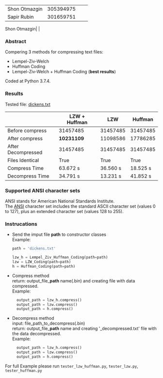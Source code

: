 |   |  |   |   |
|---|---|---|---|
| Shon Otmazgin  |  305394975 |
| Sapir Rubin  |  301659751 |

Shon Otmazgin| |  
 

### Abstract
Compering 3 methods for compressing text files:
- Lempel-Ziv-Welch
- Huffman Coding
- Lempel-Ziv-Welch + Huffman Coding (**best results**)

Coded at Python 3.7.4.

### Results
Tested file: [dickens.txt](https://github.com/kzjeef/algs4/blob/master/burrows-wheelers/testfile/dickens.txt)  

|   | LZW + Huffman | LZW  |  Huffman |
|---|---|---|---|
| Before compress  |  31457485 |  31457485 |  31457485 |
| After compress  | **10231109**  |  11098586 | 17786285  |
| After Decompressed |  31457485 |  31457485 |  31457485 |
| Files Identical |  True |  True |  True |
| Compress Time |  63.672 s |  36.560 s |  18.525 s |
| Decompress Time |  34.791 s |  13.231 s | 41.852 s  |

### Supported ANSI character sets
ANSI stands for American National Standards Institute.  
The [ANSI](http://ascii-table.com/ansi-codes.php) character set includes the standard ASCII character set (values 0 to 127), plus an extended character set (values 128 to 255).

### Instrucations
- Send the imput file **path** to constructor classes  
    Example:
    ```python
    path = 'dickens.txt'
    
    lzw_h = Lempel_Ziv_Huffman_Coding(path=path)
    lzw = LZW_Coding(path=path)
    h = Huffman_Coding(path=path)
    ```
- Compress method  
  return: output_file_**path** name(.bin) and creating file with data compressed.  
  Example:
  ```python
    output_path = lzw_h.compress()
    output_path = lzw.compress()
    output_path = h.compress()
    ```
- Decompress method  
  input: file_path_to_decompress(.bin)  
  return: output_file_**path** name and creating '_decompressed.txt' file with the data decompressed.  
  Example:
  ```python
    output_path = lzw_h.compress()
    output_path = lzw.compress()
    output_path = h.compress()
    ```
  
 For full Example please run ```tester_lzw_huffman.py```, ```tester_lzw.py```, ```tester_huffman.py```
